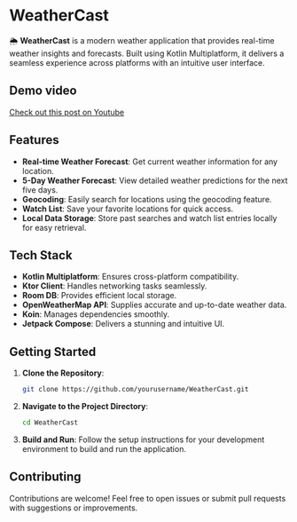# WeatherCast

🌦️ **WeatherCast** is a modern weather application that provides real-time weather insights and forecasts. Built using Kotlin Multiplatform, it delivers a seamless experience across platforms with an intuitive user interface.

## Demo video
[Check out this post on Youtube](https://www.youtube.com/watch?v=ulZbpdzO3y4)

## Features

- **Real-time Weather Forecast**: Get current weather information for any location.
- **5-Day Weather Forecast**: View detailed weather predictions for the next five days.
- **Geocoding**: Easily search for locations using the geocoding feature.
- **Watch List**: Save your favorite locations for quick access.
- **Local Data Storage**: Store past searches and watch list entries locally for easy retrieval.

## Tech Stack

- **Kotlin Multiplatform**: Ensures cross-platform compatibility.
- **Ktor Client**: Handles networking tasks seamlessly.
- **Room DB**: Provides efficient local storage.
- **OpenWeatherMap API**: Supplies accurate and up-to-date weather data.
- **Koin**: Manages dependencies smoothly.
- **Jetpack Compose**: Delivers a stunning and intuitive UI.

## Getting Started

1. **Clone the Repository**:
   ```bash
   git clone https://github.com/yourusername/WeatherCast.git

2. **Navigate to the Project Directory**:
   ```bash
   cd WeatherCast

3. **Build and Run**:
   Follow the setup instructions for your development environment to build and run the application.

## Contributing
   Contributions are welcome! Feel free to open issues or submit pull requests with suggestions or improvements.

